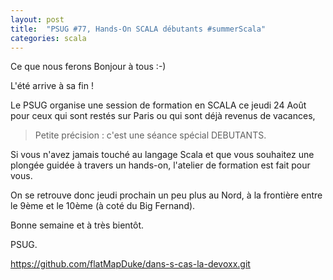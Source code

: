 ```yaml
---
layout: post
title:  "PSUG #77, Hands-On SCALA débutants #summerScala"
categories: scala
---
```


Ce que nous ferons
Bonjour à tous :-)

L'été arrive à sa fin !

Le PSUG organise une session de formation en SCALA ce jeudi 24 Août pour ceux qui sont restés sur Paris ou qui sont déjà revenus de vacances,

> Petite précision : c'est une séance spécial DEBUTANTS.

Si vous n'avez jamais touché au langage Scala et que vous souhaitez une plongée guidée à travers un hands-on, l'atelier de formation est fait pour vous.

On se retrouve donc jeudi prochain un peu plus au Nord, à la frontière entre le 9ème et le 10ème (à coté du Big Fernand).

Bonne semaine et à très bientôt.

PSUG.

https://github.com/flatMapDuke/dans-s-cas-la-devoxx.git
